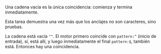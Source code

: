 Una cadena vacía es la única coincidencia: comienza y termina inmediatamente.

Esta tarea demuestra una vez más que los anclajes no son caracteres, sino pruebas.

La cadena está vacía `""`. El motor primero coincide con `pattern:^` (inicio de entrada), sí, está allí, y luego inmediatamente el final `pattern:$`, también está. Entonces hay una coincidencia.
